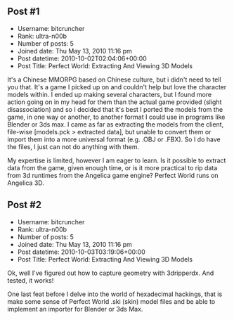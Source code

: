 ## Post #1
- Username: bitcruncher
- Rank: ultra-n00b
- Number of posts: 5
- Joined date: Thu May 13, 2010 11:16 pm
- Post datetime: 2010-10-02T02:04:06+00:00
- Post Title: Perfect World: Extracting And Viewing 3D Models

It's a Chinese MMORPG based on Chinese culture, but i didn't need to tell you that. It's a game I picked up on and couldn't help but love the character models within. I ended up making several characters, but I found more action going on in my head for them than the actual game provided (slight disassociation) and so I decided that it's best I ported the models from the game, in one way or another, to another format I could use in programs like Blender or 3ds max. I came as far as extracting the models from the client, file-wise [models.pck > extracted data], but unable to convert them or import them into a more universal format (e.g. .OBJ or .FBX). So I do have the files, I just can not do anything with them.

My expertise is limited, however I am eager to learn. Is it possible to extract data from the game, given enough time, or is it more practical to rip data from 3d runtimes from the Angelica game engine? Perfect World runs on Angelica 3D.
## Post #2
- Username: bitcruncher
- Rank: ultra-n00b
- Number of posts: 5
- Joined date: Thu May 13, 2010 11:16 pm
- Post datetime: 2010-10-03T03:19:06+00:00
- Post Title: Perfect World: Extracting And Viewing 3D Models

Ok, well I've figured out how to capture geometry with 3dripperdx. And tested, it works! 

One last feat before I delve into the world of hexadecimal hackings, that is make some sense of Perfect World .ski (skin) model files and be able to implement an importer for Blender or 3ds Max.
